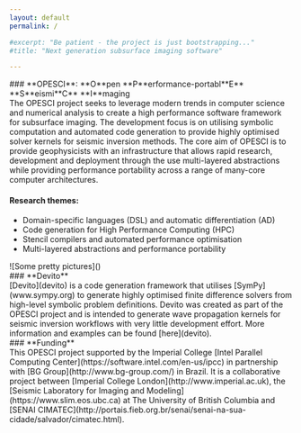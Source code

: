 ```yaml
---
layout: default
permalink: /

#excerpt: "Be patient - the project is just bootstrapping..."
#title: "Next generation subsurface imaging software"

---
```


<div class="row" markdown="1">
<div class="col-sm-12 pull-left" markdown="1">
### **OPESCI**: **O**pen **P**erformance-portabl**E** **S**eismi**C** **I**maging
</div>

<div class="col-sm-6 pull-left" markdown="1">
The OPESCI project seeks to leverage modern trends in computer science
and numerical analysis to create a high performance software framework
for subsurface imaging. The development focus is on utilising symbolic
computation and automated code generation to provide highly optimised
solver kernels for seismic inversion methods. The core aim of OPESCI
is to provide geophysicists with an infrastructure that allows rapid
research, development and deployment through the use multi-layered
abstractions while providing performance portability across a range of
many-core computer architectures.

#### **Research themes**:

* Domain-specific languages (DSL) and automatic differentiation (AD)
* Code generation for High Performance Computing (HPC)
* Stencil compilers and automated performance optimisation
* Multi-layered abstractions and performance portability
</div>

<div class="col-sm-1 pull-right" markdown="1"></div>
<div class="col-sm-4 pull-right" markdown="1">
![Some pretty pictures]()
</div>
<div class="col-sm-1 pull-right" markdown="1"></div>
</div>  <!--End row-->


<div class="row" markdown="1">
<div class="col-sm-12 pull-left" markdown="1">
### **Devito**
</div>

<div class="col-sm-6 pull-left" markdown="1">
[Devito](devito) is a code generation framework that utilises
[SymPy](www.sympy.org) to generate highly optimised finite difference
solvers from high-level symbolic problem definitions. Devito was
created as part of the OPESCI project and is intended to generate wave
propagation kernels for seismic inversion workflows with very little
development effort. More information and examples can be found
[here](devito).
</div>

<div class="col-sm-6 pull-left" markdown="1">
</div>
</div>  <!--End row-->


<div class="row" markdown="1">
<div class="col-sm-12 pull-left" markdown="1">
### **Funding**
</div>

<div class="col-sm-6 pull-left" markdown="1">
This OPESCI project supported by the Imperial College [Intel Parallel
Computing Center](https://software.intel.com/en-us/ipcc) in
partnership with [BG Group](http://www.bg-group.com/) in Brazil. It is
a collaborative project between [Imperial College
London](http://www.imperial.ac.uk), the [Seismic Laboratory for
Imaging and Modeling](https://www.slim.eos.ubc.ca) at The University
of British Columbia and [SENAI
CIMATEC](http://portais.fieb.org.br/senai/senai-na-sua-cidade/salvador/cimatec.html).
</div>

<div class="col-sm-6 pull-left" markdown="1">
</div>
</div>  <!--End row-->